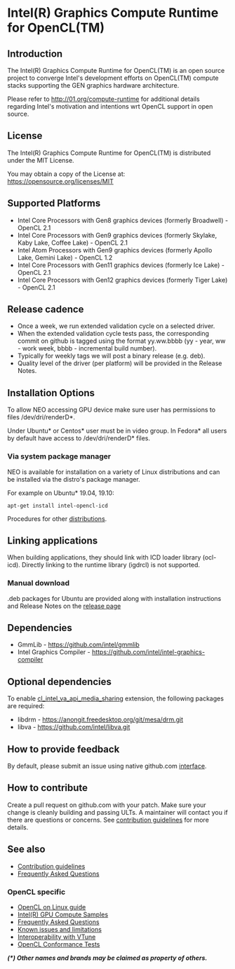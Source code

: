 # Intel(R) Graphics Compute Runtime for OpenCL(TM)

## Introduction

The Intel(R) Graphics Compute Runtime for OpenCL(TM) is an open source project to
converge Intel's development efforts on OpenCL(TM) compute stacks supporting the
GEN graphics hardware architecture.

Please refer to http://01.org/compute-runtime for additional details regarding Intel's
motivation and intentions wrt OpenCL support in open source.

## License

The Intel(R) Graphics Compute Runtime for OpenCL(TM) is distributed under the MIT License.

You may obtain a copy of the License at: https://opensource.org/licenses/MIT

## Supported Platforms

* Intel Core Processors with Gen8 graphics devices (formerly Broadwell) - OpenCL 2.1
* Intel Core Processors with Gen9 graphics devices (formerly Skylake, Kaby Lake, Coffee Lake) - OpenCL 2.1
* Intel Atom Processors with Gen9 graphics devices (formerly Apollo Lake, Gemini Lake) - OpenCL 1.2
* Intel Core Processors with Gen11 graphics devices (formerly Ice Lake) - OpenCL 2.1
* Intel Core Processors with Gen12 graphics devices (formerly Tiger Lake) - OpenCL 2.1

## Release cadence

* Once a week, we run extended validation cycle on a selected driver.
* When the extended validation cycle tests pass, the corresponding commit on github is tagged using
the format yy.ww.bbbb (yy - year, ww - work week, bbbb - incremental build number).
* Typically for weekly tags we will post a binary release (e.g. deb).
* Quality level of the driver (per platform) will be provided in the Release Notes.

## Installation Options

To allow NEO accessing GPU device make sure user has permissions to files /dev/dri/renderD*.

Under Ubuntu* or Centos* user must be in video group.
In Fedora* all users by default have access to /dev/dri/renderD* files.

### Via system package manager

NEO is available for installation on a variety of Linux distributions
and can be installed via the distro's package manager.

For example on Ubuntu* 19.04, 19.10:

```
apt-get install intel-opencl-icd
```

Procedures for other
[distributions](https://github.com/intel/compute-runtime/blob/master/documentation/DISTRIBUTIONS.md).

## Linking applications

When building applications, they should link with ICD loader library (ocl-icd).
Directly linking to the runtime library (igdrcl) is not supported.

### Manual download

.deb packages for Ubuntu are provided along with installation instructions and
Release Notes on the [release page](https://github.com/intel/compute-runtime/releases)

## Dependencies

* GmmLib - https://github.com/intel/gmmlib
* Intel Graphics Compiler - https://github.com/intel/intel-graphics-compiler

## Optional dependencies

To enable
[cl_intel_va_api_media_sharing](https://www.khronos.org/registry/OpenCL/extensions/intel/cl_intel_va_api_media_sharing.txt)
extension, the following packages are required:

* libdrm - https://anongit.freedesktop.org/git/mesa/drm.git
* libva - https://github.com/intel/libva.git

## How to provide feedback

By default, please submit an issue using native github.com [interface](https://github.com/intel/compute-runtime/issues).

## How to contribute

Create a pull request on github.com with your patch. Make sure your change is cleanly building and passing ULTs.
A maintainer will contact you if there are questions or concerns.
See
[contribution guidelines](https://github.com/intel/compute-runtime/blob/master/documentation/CONTRIBUTING.md)
for more details.

## See also

* [Contribution guidelines](https://github.com/intel/compute-runtime/blob/master/documentation/CONTRIBUTING.md)
* [Frequently Asked Questions](https://github.com/intel/compute-runtime/blob/master/FAQ.md)

### OpenCL specific

* [OpenCL on Linux guide](https://github.com/bashbaug/OpenCLPapers/blob/markdown/OpenCLOnLinux.md)
* [Intel(R) GPU Compute Samples](https://github.com/intel/compute-samples)
* [Frequently Asked Questions](https://github.com/intel/compute-runtime/blob/master/opencl/doc/FAQ.md)
* [Known issues and limitations](https://github.com/intel/compute-runtime/blob/master/opencl/doc/LIMITATIONS.md)
* [Interoperability with VTune](https://github.com/intel/compute-runtime/blob/master/opencl/doc/VTUNE.md)
* [OpenCL Conformance Tests](https://github.com/KhronosGroup/OpenCL-CTS/)

___(*) Other names and brands may be claimed as property of others.___